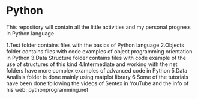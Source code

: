 # Python
This repository will contain all the little activities and my personal progress in Python language

  1.Test folder contains files with the basics of Python language
  2.Objects folder contains files with code examples of object programming orientation in Python
  3.Data Structure folder contains files with code example of the use of structures of this kind
  4.Intermediate and working with the net folders have more complex examples of advanced code in Python
  5.Data Analisis folder is done mainly using matplot library
  6.Some of the tutorials have been done following the videos of Sentex in YouTube and the info of 
  his web: pythonprogramming.net
